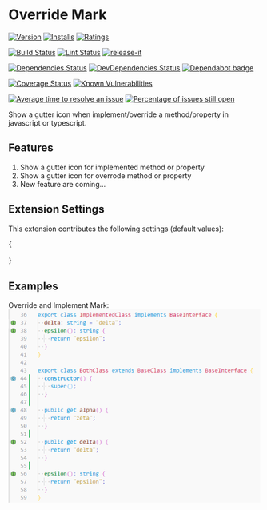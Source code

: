# Override Mark

[![Version](https://vsmarketplacebadge.apphb.com/version-short/EdgardMessias.override-mark.svg)](https://marketplace.visualstudio.com/items?itemName=EdgardMessias.override-mark)
[![Installs](https://vsmarketplacebadge.apphb.com/installs-short/EdgardMessias.override-mark.svg)](https://marketplace.visualstudio.com/items?itemName=EdgardMessias.override-mark)
[![Ratings](https://vsmarketplacebadge.apphb.com/rating-short/EdgardMessias.override-mark.svg)](https://marketplace.visualstudio.com/items?itemName=EdgardMessias.override-mark)

[![Build Status](https://img.shields.io/github/workflow/status/edgardmessias/vscode.override-mark/test.svg)](https://github.com/edgardmessias/vscode.override-mark/actions)
[![Lint Status](https://img.shields.io/github/workflow/status/edgardmessias/vscode.override-mark/lint.svg?label=lint)](https://github.com/edgardmessias/vscode.override-mark/actions)
[![release-it](https://img.shields.io/badge/%F0%9F%93%A6%F0%9F%9A%80-release--it-e10079.svg)](https://github.com/release-it/release-it)

[![Dependencies Status](https://david-dm.org/edgardmessias/vscode.override-mark/status.svg)](https://david-dm.org/edgardmessias/vscode.override-mark)
[![DevDependencies Status](https://david-dm.org/edgardmessias/vscode.override-mark/dev-status.svg)](https://david-dm.org/edgardmessias/vscode.override-mark?type=dev)
[![Dependabot badge](https://badgen.net/dependabot/edgardmessias/vscode.override-mark/?icon=dependabot)](https://dependabot.com/)

[![Coverage Status](https://codecov.io/gh/edgardmessias/vscode.override-mark/branch/master/graph/badge.svg)](https://codecov.io/gh/edgardmessias/vscode.override-mark)
[![Known Vulnerabilities](https://snyk.io/test/github/edgardmessias/vscode.override-mark/badge.svg)](https://snyk.io/test/github/edgardmessias/vscode.override-mark)

[![Average time to resolve an issue](https://isitmaintained.com/badge/resolution/edgardmessias/vscode.override-mark.svg)](https://isitmaintained.com/project/edgardmessias/vscode.override-mark "Average time to resolve an issue")
[![Percentage of issues still open](https://isitmaintained.com/badge/open/edgardmessias/vscode.override-mark.svg)](https://isitmaintained.com/project/edgardmessias/vscode.override-mark "Percentage of issues still open")

Show a gutter icon when implement/override a method/property in javascript or typescript.

## Features

1. Show a gutter icon for implemented method or property
1. Show a gutter icon for overrode method or property
1. New feature are coming...

## Extension Settings

This extension contributes the following settings (default values):

<!--begin-settings-->
```js
{

}
```
<!--end-settings-->

## Examples

Override and Implement Mark:
![Override Mark - example](screenshots/mark.png)
